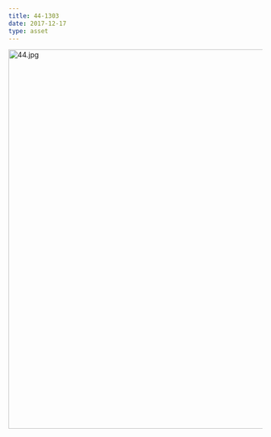 ```yaml
---
title: 44-1303
date: 2017-12-17
type: asset
---
```

<img src="https://histologylab.ctl.columbia.edu/assets/images/44.jpg" height="750" alt="44.jpg" style="margin: 0;padding: 0;border: 0;">
